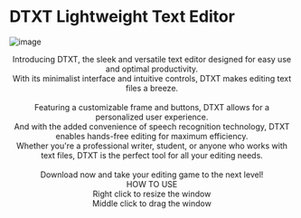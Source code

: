 # DTXT Lightweight Text Editor
![image](https://user-images.githubusercontent.com/124361703/223003005-c396353d-196f-495f-a858-b66676365d42.png)<br> 
<p align="center">
Introducing DTXT, the sleek and versatile text editor designed for easy use and optimal productivity. <br>
With its minimalist interface and intuitive controls, DTXT makes editing text files a breeze. <br><br>
Featuring a customizable frame and buttons, DTXT allows for a personalized user experience.<br>
And with the added convenience of speech recognition technology, DTXT enables hands-free editing for maximum efficiency. <br>
Whether you're a professional writer, student, or anyone who works with text files, DTXT is the perfect tool for all your editing needs.<br><br>
Download now and take your editing game to the next level!<br>
HOW TO USE<br> 
Right click to resize the window<br> 
Middle click to drag the window<br> 

